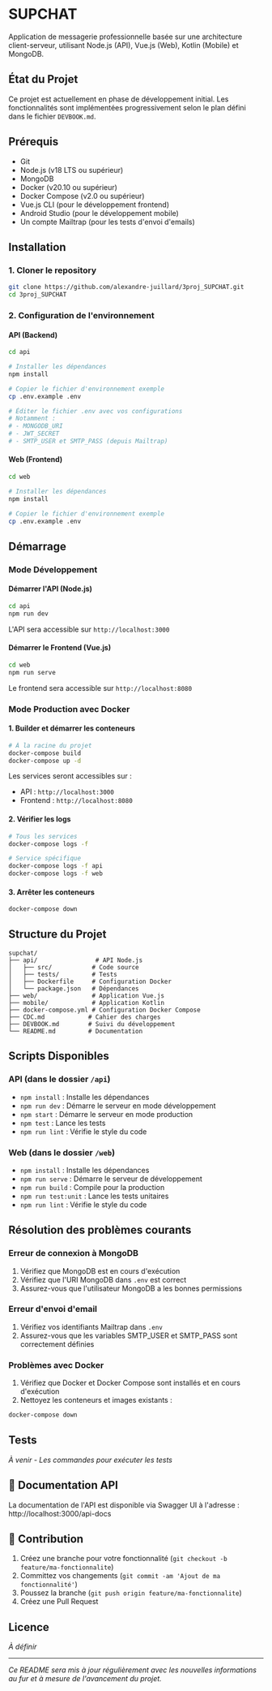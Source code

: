 # SUPCHAT

Application de messagerie professionnelle basée sur une architecture client-serveur, utilisant Node.js (API), Vue.js (Web), Kotlin (Mobile) et MongoDB.

## État du Projet

Ce projet est actuellement en phase de développement initial. Les fonctionnalités sont implémentées progressivement selon le plan défini dans le fichier `DEVBOOK.md`.

## Prérequis

- Git
- Node.js (v18 LTS ou supérieur)
- MongoDB
- Docker (v20.10 ou supérieur)
- Docker Compose (v2.0 ou supérieur)
- Vue.js CLI (pour le développement frontend)
- Android Studio (pour le développement mobile)
- Un compte Mailtrap (pour les tests d'envoi d'emails)

## Installation

### 1. Cloner le repository
```bash
git clone https://github.com/alexandre-juillard/3proj_SUPCHAT.git
cd 3proj_SUPCHAT
```

### 2. Configuration de l'environnement

#### API (Backend)
```bash
cd api

# Installer les dépendances
npm install

# Copier le fichier d'environnement exemple
cp .env.example .env

# Éditer le fichier .env avec vos configurations
# Notamment :
# - MONGODB_URI
# - JWT_SECRET
# - SMTP_USER et SMTP_PASS (depuis Mailtrap)
```

#### Web (Frontend)
```bash
cd web

# Installer les dépendances
npm install

# Copier le fichier d'environnement exemple
cp .env.example .env
```

## Démarrage

### Mode Développement

#### Démarrer l'API (Node.js)
```bash
cd api
npm run dev
```

L'API sera accessible sur `http://localhost:3000`

#### Démarrer le Frontend (Vue.js)
```bash
cd web
npm run serve
```

Le frontend sera accessible sur `http://localhost:8080`

### Mode Production avec Docker

#### 1. Builder et démarrer les conteneurs
```bash
# À la racine du projet
docker-compose build
docker-compose up -d
```

Les services seront accessibles sur :
- API : `http://localhost:3000`
- Frontend : `http://localhost:8080`

#### 2. Vérifier les logs
```bash
# Tous les services
docker-compose logs -f

# Service spécifique
docker-compose logs -f api
docker-compose logs -f web
```

#### 3. Arrêter les conteneurs
```bash
docker-compose down
```

## Structure du Projet

```
supchat/
├── api/                # API Node.js
│   ├── src/           # Code source
│   ├── tests/         # Tests
│   ├── Dockerfile     # Configuration Docker
│   └── package.json   # Dépendances
├── web/               # Application Vue.js
├── mobile/            # Application Kotlin
├── docker-compose.yml # Configuration Docker Compose
├── CDC.md            # Cahier des charges
├── DEVBOOK.md        # Suivi du développement
└── README.md         # Documentation
```

## Scripts Disponibles

### API (dans le dossier `/api`)
- `npm install` : Installe les dépendances
- `npm run dev` : Démarre le serveur en mode développement
- `npm start` : Démarre le serveur en mode production
- `npm test` : Lance les tests
- `npm run lint` : Vérifie le style du code

### Web (dans le dossier `/web`)
- `npm install` : Installe les dépendances
- `npm run serve` : Démarre le serveur de développement
- `npm run build` : Compile pour la production
- `npm run test:unit` : Lance les tests unitaires
- `npm run lint` : Vérifie le style du code

## Résolution des problèmes courants

### Erreur de connexion à MongoDB
1. Vérifiez que MongoDB est en cours d'exécution
2. Vérifiez que l'URI MongoDB dans `.env` est correct
3. Assurez-vous que l'utilisateur MongoDB a les bonnes permissions

### Erreur d'envoi d'email
1. Vérifiez vos identifiants Mailtrap dans `.env`
2. Assurez-vous que les variables SMTP_USER et SMTP_PASS sont correctement définies

### Problèmes avec Docker
1. Vérifiez que Docker et Docker Compose sont installés et en cours d'exécution
2. Nettoyez les conteneurs et images existants :
```bash
docker-compose down
```

## Tests

*À venir - Les commandes pour exécuter les tests*

## 📝 Documentation API

La documentation de l'API est disponible via Swagger UI à l'adresse : http://localhost:3000/api-docs

## 🤝 Contribution

1. Créez une branche pour votre fonctionnalité (`git checkout -b feature/ma-fonctionnalite`)
2. Committez vos changements (`git commit -am 'Ajout de ma fonctionnalité'`)
3. Poussez la branche (`git push origin feature/ma-fonctionnalite`)
4. Créez une Pull Request

## Licence

*À définir*

---
*Ce README sera mis à jour régulièrement avec les nouvelles informations au fur et à mesure de l'avancement du projet.*
